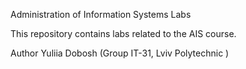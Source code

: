 Administration of Information Systems Labs

This repository contains labs related to the AIS course.

Author Yuliia Dobosh (Group IT-31, Lviv Polytechnic )
